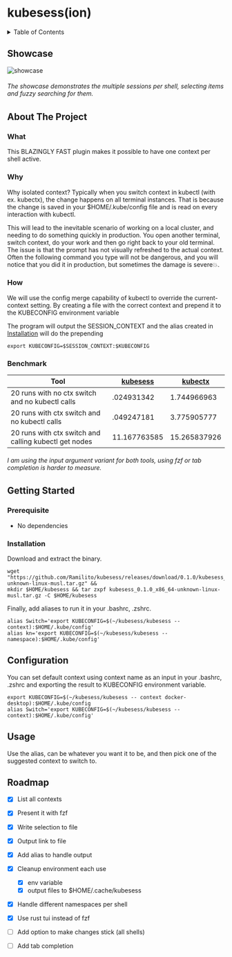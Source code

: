 # kubesess(ion)

<details>
  <summary>Table of Contents</summary>

- [kubesess(ion)](#kubesess-ion-)
  * [Showcase](#showcase)
  * [About The Project](#about-the-project)
    + [What](#what)
    + [Why](#why)
    + [How](#how)
    + [Benchmark](#benchmark)
  * [Getting Started](#getting-started)
    + [Prerequisite](#prerequisite)
    + [Installation](#installation)
  * [Configuration](#configuration)
  * [Usage](#usage)
  * [Roadmap](#roadmap)

</details>

## Showcase

![showcase](https://raw.github.com/Ramilito/kubesess/main/docs/images/kubesess.gif)

###### The showcase demonstrates the multiple sessions per shell, selecting items and fuzzy searching for them.

## About The Project

### What

This BLAZINGLY FAST plugin makes it possible to have one context per shell active.

### Why

Why isolated context?
Typically when you switch context in kubectl (with ex. kubectx), the change happens on all terminal instances. 
That is because the change is saved in your $HOME/.kube/config file and is read on every interaction with kubectl.

This will lead to the inevitable scenario of working on a local cluster, and needing to do something quickly in production. 
You open another terminal, switch context, do your work and then go right back to your old terminal. 
The issue is that the prompt has not visually refreshed to the actual context. 
Often the following command you type will not be dangerous, and you will notice that you did it in production, but sometimes the damage is severe💥.

### How

We will use the config merge capability of kubectl to override the current-context setting.
By creating a file with the correct context and prepend it to the KUBECONFIG environment variable 

The program will output the SESSION_CONTEXT and the alias created in <a href="#installation">Installation</a> will do the prepending
```
export KUBECONFIG=$SESSION_CONTEXT:$KUBECONFIG
```

### Benchmark

Tool | [kubesess](https://github.com/Ramilito/kubesess) | [kubectx](https://github.com/ahmetb/kubectx/tree/master/cmd/kubectx)
---- | ---- | ----
20 runs with no ctx switch and no kubectl calls | .024931342 | 1.744966963
20 runs with ctx switch and no kubectl calls | .049247181 | 3.775905777
20 runs with ctx switch and calling kubectl get nodes | 11.167763585 | 15.265837926

###### I am using the input argument variant for both tools, using fzf or tab completion is harder to measure.

## Getting Started

### Prerequisite

* No dependencies

### Installation

Download and extract the binary.
```
wget "https://github.com/Ramilito/kubesess/releases/download/0.1.0/kubesess_0.1.0_x86_64-unknown-linux-musl.tar.gz" &&
mkdir $HOME/kubesess && tar zxpf kubesess_0.1.0_x86_64-unknown-linux-musl.tar.gz -C $HOME/kubesess
```

Finally, add aliases to run it in your .bashrc, .zshrc.
```
alias Switch='export KUBECONFIG=$(~/kubesess/kubesess -- context):$HOME/.kube/config'
alias kn='export KUBECONFIG=$(~/kubesess/kubesess -- namespace):$HOME/.kube/config'
```

## Configuration

You can set default context using context name as an input in your .bashrc, .zshrc and exporting the result to KUBECONFIG environment variable.

```
export KUBECONFIG=$(~/kubesess/kubesess -- context docker-desktop):$HOME/.kube/config
alias Switch='export KUBECONFIG=$(~/kubesess/kubesess -- context):$HOME/.kube/config'
```

## Usage

Use the alias, can be whatever you want it to be, and then pick one of the suggested context to switch to.

<!-- ROADMAP -->
## Roadmap

- [x] List all contexts
- [x] Present it with fzf
- [x] Write selection to file
- [x] Output link to file
- [x] Add alias to handle output
- [x] Cleanup environment each use
    - [x] env variable
    - [x] output files to $HOME/.cache/kubesess
- [x] Handle different namespaces per shell
- [x] Use rust tui instead of fzf
- [ ] Add option to make changes stick (all shells)
- [ ] Add tab completion

